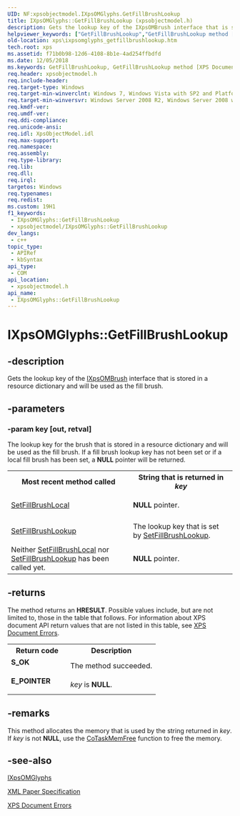 ```yaml
---
UID: NF:xpsobjectmodel.IXpsOMGlyphs.GetFillBrushLookup
title: IXpsOMGlyphs::GetFillBrushLookup (xpsobjectmodel.h)
description: Gets the lookup key of the IXpsOMBrush interface that is stored in a resource dictionary and will be used as the fill brush.
helpviewer_keywords: ["GetFillBrushLookup","GetFillBrushLookup method [XPS Documents and Packaging]","GetFillBrushLookup method [XPS Documents and Packaging]","IXpsOMGlyphs interface","IXpsOMGlyphs interface [XPS Documents and Packaging]","GetFillBrushLookup method","IXpsOMGlyphs.GetFillBrushLookup","IXpsOMGlyphs::GetFillBrushLookup","xps.ixpsomglyphs_getfillbrushlookup","xpsobjectmodel/IXpsOMGlyphs::GetFillBrushLookup"]
old-location: xps\ixpsomglyphs_getfillbrushlookup.htm
tech.root: xps
ms.assetid: f71b0b98-12d6-4108-8b1e-4ad254ffbdfd
ms.date: 12/05/2018
ms.keywords: GetFillBrushLookup, GetFillBrushLookup method [XPS Documents and Packaging], GetFillBrushLookup method [XPS Documents and Packaging],IXpsOMGlyphs interface, IXpsOMGlyphs interface [XPS Documents and Packaging],GetFillBrushLookup method, IXpsOMGlyphs.GetFillBrushLookup, IXpsOMGlyphs::GetFillBrushLookup, xps.ixpsomglyphs_getfillbrushlookup, xpsobjectmodel/IXpsOMGlyphs::GetFillBrushLookup
req.header: xpsobjectmodel.h
req.include-header: 
req.target-type: Windows
req.target-min-winverclnt: Windows 7, Windows Vista with SP2 and Platform Update for Windows Vista [desktop apps \| UWP apps]
req.target-min-winversvr: Windows Server 2008 R2, Windows Server 2008 with SP2 and Platform Update for Windows Server 2008 [desktop apps \| UWP apps]
req.kmdf-ver: 
req.umdf-ver: 
req.ddi-compliance: 
req.unicode-ansi: 
req.idl: XpsObjectModel.idl
req.max-support: 
req.namespace: 
req.assembly: 
req.type-library: 
req.lib: 
req.dll: 
req.irql: 
targetos: Windows
req.typenames: 
req.redist: 
ms.custom: 19H1
f1_keywords:
 - IXpsOMGlyphs::GetFillBrushLookup
 - xpsobjectmodel/IXpsOMGlyphs::GetFillBrushLookup
dev_langs:
 - c++
topic_type:
 - APIRef
 - kbSyntax
api_type:
 - COM
api_location:
 - xpsobjectmodel.h
api_name:
 - IXpsOMGlyphs::GetFillBrushLookup
---
```


# IXpsOMGlyphs::GetFillBrushLookup


## -description

Gets the lookup key of the <a href="/windows/desktop/api/xpsobjectmodel/nn-xpsobjectmodel-ixpsombrush">IXpsOMBrush</a> interface that is stored in a resource dictionary and will be used as the fill brush.

## -parameters

### -param key [out, retval]

The lookup key for the brush that is stored in a resource dictionary and will be used as the fill brush. If a fill brush lookup key has not been set or if a local fill brush has been set, a <b>NULL</b> pointer will be returned.

<table>
<tr>
<th>Most recent method called</th>
<th>String that is returned in <i>key</i></th>
</tr>
<tr>
<td>

<a href="/windows/desktop/api/xpsobjectmodel/nf-xpsobjectmodel-ixpsomglyphs-setfillbrushlocal">SetFillBrushLocal</a>


</td>
<td>
<b>NULL</b> pointer.

</td>
</tr>
<tr>
<td>

<a href="/windows/desktop/api/xpsobjectmodel/nf-xpsobjectmodel-ixpsomglyphs-setfillbrushlookup">SetFillBrushLookup</a>


</td>
<td>
The lookup key that is set by <a href="/windows/desktop/api/xpsobjectmodel/nf-xpsobjectmodel-ixpsomglyphs-setfillbrushlookup">SetFillBrushLookup</a>.

</td>
</tr>
<tr>
<td>
Neither <a href="/windows/desktop/api/xpsobjectmodel/nf-xpsobjectmodel-ixpsomglyphs-setfillbrushlocal">SetFillBrushLocal</a> nor <a href="/windows/desktop/api/xpsobjectmodel/nf-xpsobjectmodel-ixpsomglyphs-setfillbrushlookup">SetFillBrushLookup</a> has been called yet.

</td>
<td>
<b>NULL</b> pointer.

</td>
</tr>
</table>

## -returns

The method returns an <b>HRESULT</b>. Possible values include, but are not limited to, those in the table that follows. For information about  XPS document API return values that are not listed in this table, see <a href="/previous-versions/windows/desktop/dd372955(v=vs.85)">XPS Document Errors</a>.

<table>
<tr>
<th>Return code</th>
<th>Description</th>
</tr>
<tr>
<td width="40%">
<dl>
<dt><b>S_OK</b></dt>
</dl>
</td>
<td width="60%">
The method succeeded.

</td>
</tr>
<tr>
<td width="40%">
<dl>
<dt><b>E_POINTER</b></dt>
</dl>
</td>
<td width="60%">
<i>key</i> is <b>NULL</b>.

</td>
</tr>
</table>

## -remarks

This method allocates the memory that is used by the string returned in <i>key</i>.  If <i>key</i> is not <b>NULL</b>, use the <a href="/windows/desktop/api/combaseapi/nf-combaseapi-cotaskmemfree">CoTaskMemFree</a> function  to free the memory.

## -see-also

<a href="/windows/desktop/api/xpsobjectmodel/nn-xpsobjectmodel-ixpsomglyphs">IXpsOMGlyphs</a>



<a href="https://www.ecma-international.org/activities/XML%20Paper%20Specification/XPS%20Standard%20WD%201.6.pdf">XML Paper Specification</a>



<a href="/previous-versions/windows/desktop/dd372955(v=vs.85)">XPS Document Errors</a>

